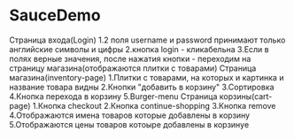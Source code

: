 # SauceDemo
Страница входа(Login)
1.2 поля username и password принимают только английские символы и цифры
2.кнопка login - кликабельна
3.Если в полях верные значения, после нажатия кнопки - переходим на страницу магазина(отображаются плитки с товарами)
Страница магазина(inventory-page)
1.Плитки с товарами, на которых и картинка и название товара видны
2.Кнопки "добавить в корзину"
3.Сортировка
4.Кнопка перехода в корзину
5.Burger-menu
Страница корзины(сart-page)
1.Кнопка checkout
2.Кнопка continue-shopping
3.Кнопка remove
4.Отображаются имена товаров которые добавлены в корзину
5.Отображаются цены товаров котоыре добавлены в корзинуe
